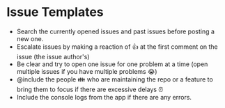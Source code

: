 # Issue Templates

- Search the currently opened issues and past issues before posting a new one.
- Escalate issues by making a reaction of :+1: at the first comment on the issue (the issue author's)
- Be clear and try to open one issue for one problem at a time (open multiple issues if you have multiple problems :sob:)
- @include the people :family: who are maintaining the repo or a feature to bring them to focus if there are excessive delays :alarm_clock:
- Include the console logs from the app if there are any errors.
